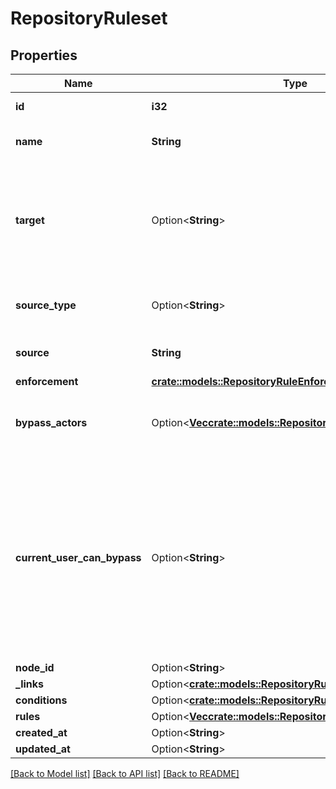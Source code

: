 # RepositoryRuleset

## Properties

Name | Type | Description | Notes
------------ | ------------- | ------------- | -------------
**id** | **i32** | The ID of the ruleset | 
**name** | **String** | The name of the ruleset | 
**target** | Option<**String**> | The target of the ruleset  **Note**: The `push` target is in beta and is subject to change. | [optional]
**source_type** | Option<**String**> | The type of the source of the ruleset | [optional]
**source** | **String** | The name of the source | 
**enforcement** | [**crate::models::RepositoryRuleEnforcement**](repository-rule-enforcement.md) |  | 
**bypass_actors** | Option<[**Vec<crate::models::RepositoryRulesetBypassActor>**](repository-ruleset-bypass-actor.md)> | The actors that can bypass the rules in this ruleset | [optional]
**current_user_can_bypass** | Option<**String**> | The bypass type of the user making the API request for this ruleset. This field is only returned when querying the repository-level endpoint. | [optional]
**node_id** | Option<**String**> |  | [optional]
**_links** | Option<[**crate::models::RepositoryRulesetLinks**](repository_ruleset__links.md)> |  | [optional]
**conditions** | Option<[**crate::models::RepositoryRulesetConditions**](repository_ruleset_conditions.md)> |  | [optional]
**rules** | Option<[**Vec<crate::models::RepositoryRule>**](repository-rule.md)> |  | [optional]
**created_at** | Option<**String**> |  | [optional]
**updated_at** | Option<**String**> |  | [optional]

[[Back to Model list]](../README.md#documentation-for-models) [[Back to API list]](../README.md#documentation-for-api-endpoints) [[Back to README]](../README.md)


